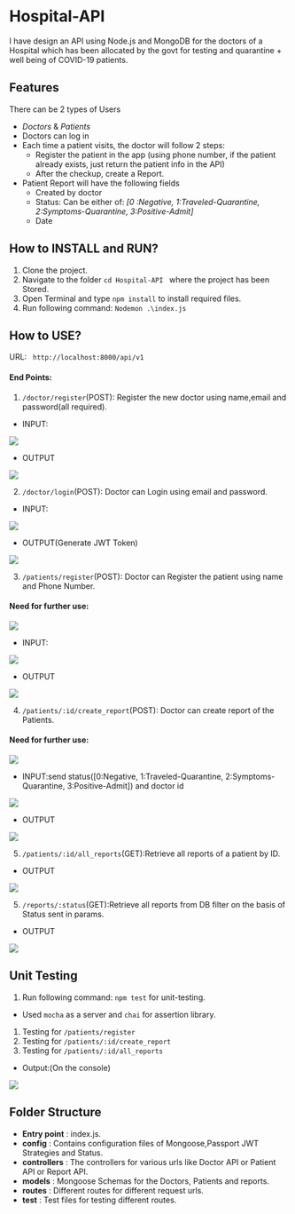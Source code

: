 # Hospital-API

I have design an API using Node.js and MongoDB for the doctors of a Hospital which has been allocated by the govt for testing and quarantine + well being of COVID-19 patients.

## Features

There can be 2 types of Users

- _Doctors_ & _Patients_
- Doctors can log in
- Each time a patient visits, the doctor will follow 2 steps:
  - Register the patient in the app (using phone number, if the patient already exists, just return the patient info in the API)
  - After the checkup, create a Report.
- Patient Report will have the following fields
  - Created by doctor
  - Status: Can be either of: _[0 :Negative, 1:Traveled-Quarantine, 2:Symptoms-Quarantine, 3:Positive-Admit]_
  - Date

## How to INSTALL and RUN?

1. Clone the project.
2. Navigate to the folder `cd Hospital-API ` where the project has been Stored.
3. Open Terminal and type `npm install` to install required files.
4. Run following command: `Nodemon .\index.js `

## How to USE?

URL: ` http://localhost:8000/api/v1`

#### End Points:

1. `/doctor/register`(POST): Register the new doctor using name,email and password(all required).

- INPUT:

![](/Images/1.JPG)

- OUTPUT

![](/Images/2.JPG)

2. `/doctor/login`(POST): Doctor can Login using email and password.

- INPUT:

![](/Images/3.JPG)

- OUTPUT(Generate JWT Token)

![](/Images/4.JPG)

3. `/patients/register`(POST): Doctor can Register the patient using name and Phone Number.

#### Need for further use:

![](/Images/5.JPG)

- INPUT:

![](/Images/6.JPG)

- OUTPUT

![](/Images/7.JPG)

4. `/patients/:id/create_report`(POST): Doctor can create report of the Patients.

#### Need for further use:

![](/Images/8.JPG)

- INPUT:send status([0:Negative, 1:Traveled-Quarantine, 2:Symptoms-Quarantine, 3:Positive-Admit]) and doctor id

![](/Images/9.JPG)

- OUTPUT

![](/Images/10.JPG)

5. `/patients/:id/all_reports`(GET):Retrieve all reports of a patient by ID.

- OUTPUT

![](/Images/11.JPG)

5. `/reports/:status`(GET):Retrieve all reports from DB filter on the basis of Status sent in params.

- OUTPUT

![](/Images/12.JPG)

## Unit Testing

1. Run following command: `npm test` for unit-testing.

- Used `mocha` as a server and `chai` for assertion library.

1. Testing for `/patients/register`
2. Testing for `/patients/:id/create_report`
3. Testing for `/patients/:id/all_reports`

- Output:(On the console)

![](/Images/13.JPG)

## Folder Structure

- **Entry point** : index.js.
- **config** : Contains configuration files of Mongoose,Passport JWT Strategies and Status.
- **controllers** : The controllers for various urls like Doctor API or Patient API or Report API.
- **models** : Mongoose Schemas for the Doctors, Patients and reports.
- **routes** : Different routes for different request urls.
- **test** : Test files for testing different routes.
